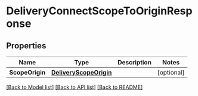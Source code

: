 # DeliveryConnectScopeToOriginResponse

## Properties

Name | Type | Description | Notes
------------ | ------------- | ------------- | -------------
**ScopeOrigin** | [**DeliveryScopeOrigin**](deliveryScopeOrigin.md) |  | [optional] 

[[Back to Model list]](../README.md#documentation-for-models) [[Back to API list]](../README.md#documentation-for-api-endpoints) [[Back to README]](../README.md)


